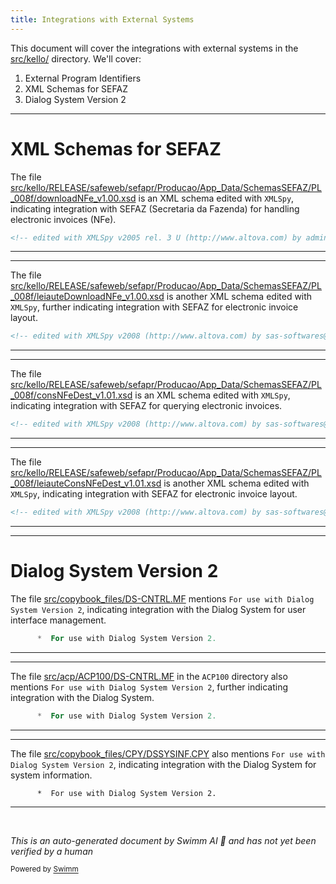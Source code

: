 ```yaml
---
title: Integrations with External Systems
---
```

This document will cover the integrations with external systems in the <SwmPath>[src/kello/](src/kello/)</SwmPath> directory. We'll cover:

1. External Program Identifiers
2. XML Schemas for SEFAZ
3. Dialog System Version 2

<SwmSnippet path="/src/kello/RELEASE/safeweb/sefapr/Producao/App_Data/SchemasSEFAZ/PL_008f/downloadNFe_v1.00.xsd" line="2">

---

# XML Schemas for SEFAZ

The file <SwmPath>[src/kello/RELEASE/safeweb/sefapr/Producao/App_Data/SchemasSEFAZ/PL_008f/downloadNFe_v1.00.xsd](src/kello/RELEASE/safeweb/sefapr/Producao/App_Data/SchemasSEFAZ/PL_008f/downloadNFe_v1.00.xsd)</SwmPath> is an XML schema edited with <SwmToken path="src/kello/RELEASE/safeweb/sefapr/Producao/App_Data/SchemasSEFAZ/PL_008f/downloadNFe_v1.00.xsd" pos="2:6:6" line-data="&lt;!-- edited with XMLSpy v2005 rel. 3 U (http://www.altova.com) by admin (.) --&gt;">`XMLSpy`</SwmToken>, indicating integration with SEFAZ (Secretaria da Fazenda) for handling electronic invoices (NFe).

```xml
<!-- edited with XMLSpy v2005 rel. 3 U (http://www.altova.com) by admin (.) -->
```

---

</SwmSnippet>

<SwmSnippet path="/src/kello/RELEASE/safeweb/sefapr/Producao/App_Data/SchemasSEFAZ/PL_008f/leiauteDownloadNFe_v1.00.xsd" line="2">

---

The file <SwmPath>[src/kello/RELEASE/safeweb/sefapr/Producao/App_Data/SchemasSEFAZ/PL_008f/leiauteDownloadNFe_v1.00.xsd](src/kello/RELEASE/safeweb/sefapr/Producao/App_Data/SchemasSEFAZ/PL_008f/leiauteDownloadNFe_v1.00.xsd)</SwmPath> is another XML schema edited with <SwmToken path="src/kello/RELEASE/safeweb/sefapr/Producao/App_Data/SchemasSEFAZ/PL_008f/leiauteDownloadNFe_v1.00.xsd" pos="2:6:6" line-data="&lt;!-- edited with XMLSpy v2008 (http://www.altova.com) by sas-softwares@procergs.rs.gov.br (PROCERGS) --&gt;">`XMLSpy`</SwmToken>, further indicating integration with SEFAZ for electronic invoice layout.

```xml
<!-- edited with XMLSpy v2008 (http://www.altova.com) by sas-softwares@procergs.rs.gov.br (PROCERGS) -->
```

---

</SwmSnippet>

<SwmSnippet path="/src/kello/RELEASE/safeweb/sefapr/Producao/App_Data/SchemasSEFAZ/PL_008f/consNFeDest_v1.01.xsd" line="2">

---

The file <SwmPath>[src/kello/RELEASE/safeweb/sefapr/Producao/App_Data/SchemasSEFAZ/PL_008f/consNFeDest_v1.01.xsd](src/kello/RELEASE/safeweb/sefapr/Producao/App_Data/SchemasSEFAZ/PL_008f/consNFeDest_v1.01.xsd)</SwmPath> is an XML schema edited with <SwmToken path="src/kello/RELEASE/safeweb/sefapr/Producao/App_Data/SchemasSEFAZ/PL_008f/consNFeDest_v1.01.xsd" pos="2:6:6" line-data="&lt;!-- edited with XMLSpy v2008 (http://www.altova.com) by sas-softwares@procergs.rs.gov.br (PROCERGS) --&gt;">`XMLSpy`</SwmToken>, indicating integration with SEFAZ for querying electronic invoices.

```xml
<!-- edited with XMLSpy v2008 (http://www.altova.com) by sas-softwares@procergs.rs.gov.br (PROCERGS) -->
```

---

</SwmSnippet>

<SwmSnippet path="/src/kello/RELEASE/safeweb/sefapr/Producao/App_Data/SchemasSEFAZ/PL_008f/leiauteConsNFeDest_v1.01.xsd" line="2">

---

The file <SwmPath>[src/kello/RELEASE/safeweb/sefapr/Producao/App_Data/SchemasSEFAZ/PL_008f/leiauteConsNFeDest_v1.01.xsd](src/kello/RELEASE/safeweb/sefapr/Producao/App_Data/SchemasSEFAZ/PL_008f/leiauteConsNFeDest_v1.01.xsd)</SwmPath> is another XML schema edited with <SwmToken path="src/kello/RELEASE/safeweb/sefapr/Producao/App_Data/SchemasSEFAZ/PL_008f/leiauteConsNFeDest_v1.01.xsd" pos="2:6:6" line-data="&lt;!-- edited with XMLSpy v2008 (http://www.altova.com) by sas-softwares@procergs.rs.gov.br (PROCERGS) --&gt;">`XMLSpy`</SwmToken>, indicating integration with SEFAZ for electronic invoice layout.

```xml
<!-- edited with XMLSpy v2008 (http://www.altova.com) by sas-softwares@procergs.rs.gov.br (PROCERGS) -->
```

---

</SwmSnippet>

<SwmSnippet path="/src/copybook_files/DS-CNTRL.MF" line="6">

---

# Dialog System Version 2

The file <SwmPath>[src/copybook_files/DS-CNTRL.MF](src/copybook_files/DS-CNTRL.MF)</SwmPath> mentions <SwmToken path="src/copybook_files/DS-CNTRL.MF" pos="6:3:15" line-data="      *  For use with Dialog System Version 2.">`For use with Dialog System Version 2`</SwmToken>, indicating integration with the Dialog System for user interface management.

```mf
      *  For use with Dialog System Version 2.
```

---

</SwmSnippet>

<SwmSnippet path="/src/acp/ACP100/DS-CNTRL.MF" line="6">

---

The file <SwmPath>[src/acp/ACP100/DS-CNTRL.MF](src/acp/ACP100/DS-CNTRL.MF)</SwmPath> in the `ACP100` directory also mentions <SwmToken path="src/acp/ACP100/DS-CNTRL.MF" pos="6:3:15" line-data="      *  For use with Dialog System Version 2.">`For use with Dialog System Version 2`</SwmToken>, further indicating integration with the Dialog System.

```mf
      *  For use with Dialog System Version 2.
```

---

</SwmSnippet>

<SwmSnippet path="/src/copybook_files/CPY/DSSYSINF.CPY" line="6">

---

The file <SwmPath>[src/copybook_files/CPY/DSSYSINF.CPY](src/copybook_files/CPY/DSSYSINF.CPY)</SwmPath> also mentions <SwmToken path="src/copybook_files/CPY/DSSYSINF.CPY" pos="6:3:15" line-data="      *  For use with Dialog System Version 2.">`For use with Dialog System Version 2`</SwmToken>, indicating integration with the Dialog System for system information.

```cobol
      *  For use with Dialog System Version 2.
```

---

</SwmSnippet>

&nbsp;

*This is an auto-generated document by Swimm AI 🌊 and has not yet been verified by a human*

<SwmMeta version="3.0.0" repo-id="Z2l0aHViJTNBJTNBa2VsbG8lM0ElM0Fzd2ltbWlv" repo-name="kello"><sup>Powered by [Swimm](https://app.swimm.io/)</sup></SwmMeta>
